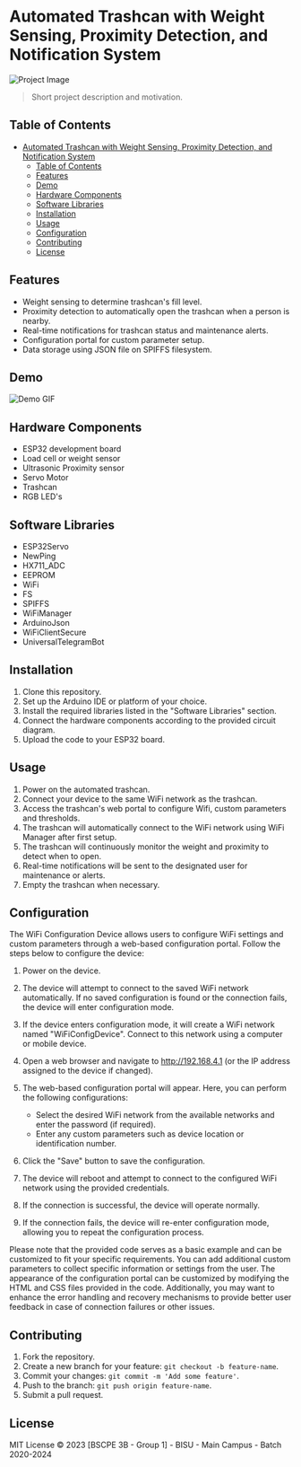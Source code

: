 # Automated Trashcan with Weight Sensing, Proximity Detection, and Notification System

![Project Image](project_image.jpg) <!-- Add an image of your project -->

> Short project description and motivation.

## Table of Contents

- [Automated Trashcan with Weight Sensing, Proximity Detection, and Notification System](#automated-trashcan-with-weight-sensing-proximity-detection-and-notification-system)
  - [Table of Contents](#table-of-contents)
  - [Features](#features)
  - [Demo](#demo)
  - [Hardware Components](#hardware-components)
  - [Software Libraries](#software-libraries)
  - [Installation](#installation)
  - [Usage](#usage)
  - [Configuration](#configuration)
  - [Contributing](#contributing)
  - [License](#license)

## Features

- Weight sensing to determine trashcan's fill level.
- Proximity detection to automatically open the trashcan when a person is nearby.
- Real-time notifications for trashcan status and maintenance alerts.
- Configuration portal for custom parameter setup.
- Data storage using JSON file on SPIFFS filesystem.

## Demo

![Demo GIF](demo.gif) <!-- Add a demo GIF or video of your project in action -->

## Hardware Components

- ESP32 development board
- Load cell or weight sensor
- Ultrasonic Proximity sensor
- Servo Motor
- Trashcan
- RGB LED's 

## Software Libraries

- ESP32Servo
- NewPing
- HX711_ADC
- EEPROM
- WiFi
- FS
- SPIFFS
- WiFiManager
- ArduinoJson
- WiFiClientSecure
- UniversalTelegramBot

## Installation

1. Clone this repository.
2. Set up the Arduino IDE or platform of your choice.
3. Install the required libraries listed in the "Software Libraries" section.
4. Connect the hardware components according to the provided circuit diagram.
5. Upload the code to your ESP32 board.

## Usage

1. Power on the automated trashcan.
2. Connect your device to the same WiFi network as the trashcan.
3. Access the trashcan's web portal to configure Wifi, custom parameters and thresholds.
4. The trashcan will automatically connect to the WiFi network using WiFi Manager after first setup.
5. The trashcan will continuously monitor the weight and proximity to detect when to open.
6. Real-time notifications will be sent to the designated user for maintenance or alerts.
7. Empty the trashcan when necessary.
   
## Configuration

The WiFi Configuration Device allows users to configure WiFi settings and custom parameters through a web-based configuration portal. Follow the steps below to configure the device:

1. Power on the device.
2. The device will attempt to connect to the saved WiFi network automatically. If no saved configuration is found or the connection fails, the device will enter configuration mode.
3. If the device enters configuration mode, it will create a WiFi network named "WiFiConfigDevice". Connect to this network using a computer or mobile device.
4. Open a web browser and navigate to http://192.168.4.1 (or the IP address assigned to the device if changed).
5. The web-based configuration portal will appear. Here, you can perform the following configurations:

   - Select the desired WiFi network from the available networks and enter the password (if required).
   - Enter any custom parameters such as device location or identification number.

6. Click the "Save" button to save the configuration.
7. The device will reboot and attempt to connect to the configured WiFi network using the provided credentials.
8. If the connection is successful, the device will operate normally.
9. If the connection fails, the device will re-enter configuration mode, allowing you to repeat the configuration process.

Please note that the provided code serves as a basic example and can be customized to fit your specific requirements. You can add additional custom parameters to collect specific information or settings from the user. The appearance of the configuration portal can be customized by modifying the HTML and CSS files provided in the code. Additionally, you may want to enhance the error handling and recovery mechanisms to provide better user feedback in case of connection failures or other issues.

## Contributing

1. Fork the repository.
2. Create a new branch for your feature: `git checkout -b feature-name`.
3. Commit your changes: `git commit -m 'Add some feature'`.
4. Push to the branch: `git push origin feature-name`.
5. Submit a pull request.

## License

MIT License © 2023 [BSCPE 3B - Group 1] - BISU - Main Campus - Batch 2020-2024

